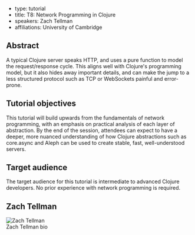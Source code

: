 - type: tutorial
- title: T8: Network Programming in Clojure
- speakers: Zach Tellman
- affiliations: University of Cambridge

## Abstract
A typical Clojure server speaks HTTP, and uses a pure function to
model the request/response cycle. This aligns well with Clojure's
programming model, but it also hides away important details, and can
make the jump to a less structured protocol such as TCP or WebSockets
painful and error-prone.



## Tutorial objectives
This tutorial will build upwards from the fundamentals of network
programming, with an emphasis on practical analysis of each layer of
abstraction. By the end of the session, attendees can expect to have a
deeper, more nuanced understanding of how Clojure abstractions such as
core.async and Aleph can be used to create stable, fast,
well-understood servers.


## Target audience
The target audience for this tutorial is intermediate to advanced
Clojure developers. No prior experience with network programming is
required.



##  Zach Tellman
<div class="row" media:type="text/omd">

<div class="medium-4 columns">
<img src="img/zach-tellman.jpg" alt=" Zach Tellman"></img>
</div>

<div class="medium-8 columns" media:type="text/omd">
 Zach Tellman bio
</div>

</div>
